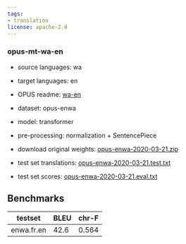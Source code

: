 ```yaml
---
tags:
- translation
license: apache-2.0
---
```


### opus-mt-wa-en

* source languages: wa
* target languages: en
*  OPUS readme: [wa-en](https://github.com/Helsinki-NLP/OPUS-MT-train/blob/master/models/wa-en/README.md)

*  dataset: opus-enwa
* model: transformer
* pre-processing: normalization + SentencePiece
* download original weights: [opus-enwa-2020-03-21.zip](https://object.pouta.csc.fi/OPUS-MT-models/wa-en/opus-enwa-2020-03-21.zip)
* test set translations: [opus-enwa-2020-03-21.test.txt](https://object.pouta.csc.fi/OPUS-MT-models/wa-en/opus-enwa-2020-03-21.test.txt)
* test set scores: [opus-enwa-2020-03-21.eval.txt](https://object.pouta.csc.fi/OPUS-MT-models/wa-en/opus-enwa-2020-03-21.eval.txt)

## Benchmarks

| testset               | BLEU  | chr-F |
|-----------------------|-------|-------|
| enwa.fr.en 	| 42.6 	| 0.564 |

